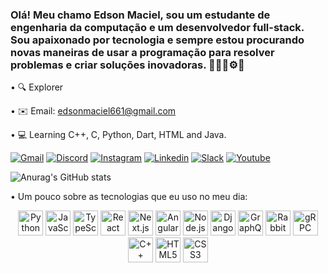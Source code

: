 
### Olá! Meu chamo Edson Maciel, sou um estudante de engenharia da computação e um desenvolvedor full-stack. Sou apaixonado por tecnologia e sempre estou procurando novas maneiras de usar a programação para resolver problemas e criar soluções inovadoras. 👨🏻‍💻⚙️🧠

• 🔍 Explorer

• ✉️ Email: edsonmaciel661@gmail.com

• 💻 Learning C++, C, Python, Dart, HTML and Java.

[![Gmail](https://img.shields.io/badge/Gmail-D14836?style=for-the-badge&logo=gmail&logoColor=white)](https://mail.google.com/mail/u/0/#inbox?compose=GTvVlcSBncCHHKpJWPpKfWzrlfntKfXmwlmRpmLGnmsGPxvPsxrqGlxhsKkhmwFrfFwHvZjznVLrP) [![Discord](https://img.shields.io/badge/Discord-7289DA?style=for-the-badge&logo=discord&logoColor=white)](https://discord.com/channels/@me/1195462287310454785) [![Instagram](https://img.shields.io/badge/Instagram-E4405F?style=for-the-badge&logo=instagram&logoColor=white)](https://www.instagram.com/oiedsonn/) [![Linkedin](https://img.shields.io/badge/LinkedIn-0077B5?style=for-the-badge&logo=linkedin&logoColor=white)](https://www.linkedin.com/in/edson-maciel-2336aa2a4/) [![Slack](https://img.shields.io/badge/Slack-4A154B?style=for-the-badge&logo=slack&logoColor=white)](https://ufrn-3531038.slack.com/archives/D06DQSA8QAX) [![Youtube](https://img.shields.io/badge/YouTube-FF0000?style=for-the-badge&logo=youtube&logoColor=white)](https://www.linkedin.com/in/edson-maciel-2336aa2a4/https://www.youtube.com/channel/UCA_2WdS2ediakTILsRizKrw)

![Anurag's GitHub stats](https://github-readme-stats.vercel.app/api?username=DevMacielJr&show_icons=true&theme=transparent)


• Um pouco sobre as tecnologias que eu uso no meu dia:

<p align="center">
  <img title="Python" alt="Python" height="40" src="https://cdn.jsdelivr.net/gh/devicons/devicon/icons/python/python-original.svg">
  <img title="JavaScript" alt="JavaScript" height="40" src="https://cdn.jsdelivr.net/gh/devicons/devicon/icons/javascript/javascript-original.svg">
  <img title="TypeScript" alt="TypeScript" height="40" src="https://cdn.jsdelivr.net/gh/devicons/devicon/icons/typescript/typescript-original.svg">
  <img title="React" alt="React" height="40" src="https://cdn.jsdelivr.net/gh/devicons/devicon/icons/react/react-original.svg">
  <img title="Next.js" alt="Next.js" height="40" src="https://cdn.jsdelivr.net/gh/devicons/devicon/icons/nextjs/nextjs-original.svg">
  <img title="Angular" alt="Angular" height="40" src="https://cdn.jsdelivr.net/gh/devicons/devicon/icons/angularjs/angularjs-original.svg">
  <img title="Node.js" alt="Node.js" height="40" src="https://cdn.jsdelivr.net/gh/devicons/devicon/icons/nodejs/nodejs-original.svg">
  <img title="Django" alt="Django" height="40" src="https://cdn.jsdelivr.net/gh/devicons/devicon/icons/django/django-plain.svg">
  <img title="GraphQL" alt="GraphQL" height="40" src="https://cdn.jsdelivr.net/gh/devicons/devicon/icons/graphql/graphql-plain.svg">
  <img title="RabbitMQ" alt="RabbitMQ" height="40" src="https://cdn.jsdelivr.net/gh/devicons/devicon/icons/rabbitmq/rabbitmq-original.svg">
  <img title="gRPC" alt="gRPC" height="40" src="https://grpc.io/img/logos/grpc-icon-color.png">
  <img title="C++" alt="C++" height="40" src="https://cdn.jsdelivr.net/gh/devicons/devicon/icons/cplusplus/cplusplus-original.svg">
  <img title="HTML5" alt="HTML5" height="40" src="https://cdn.jsdelivr.net/gh/devicons/devicon/icons/html5/html5-original.svg">
  <img title="CSS3" alt="CSS3" height="40" src="https://cdn.jsdelivr.net/gh/devicons/devicon/icons/css3/css3-original.svg">
</p>
